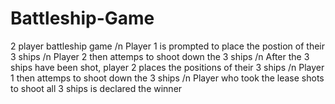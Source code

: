 # Battleship-Game
2 player battleship game
  /n Player 1 is prompted to place the postion of their 3 ships
  /n Player 2 then attemps to shoot down the 3 ships
  /n After the 3 ships have been shot, player 2 places the positions of their 3 ships
  /n Player 1 then attemps to shoot down the 3 ships
  /n Player who took the lease shots to shoot all 3 ships is declared the winner
